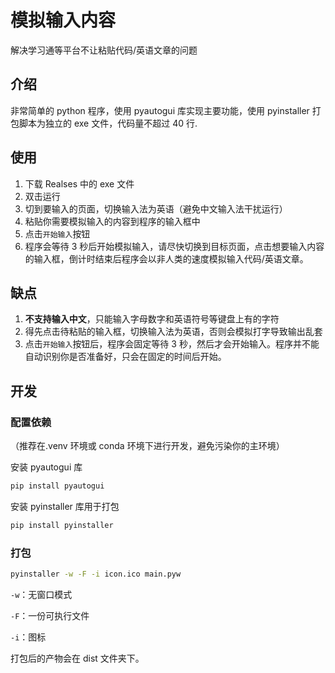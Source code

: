 # 模拟输入内容

解决学习通等平台不让粘贴代码/英语文章的问题

## 介绍

非常简单的 python 程序，使用 pyautogui 库实现主要功能，使用 pyinstaller 打包脚本为独立的 exe 文件，代码量不超过 40 行.

## 使用

1. 下载 Realses 中的 exe 文件
2. 双击运行
3. 切到要输入的页面，切换输入法为英语（避免中文输入法干扰运行）
4. 粘贴你需要模拟输入的内容到程序的输入框中
5. 点击`开始输入`按钮
6. 程序会等待 3 秒后开始模拟输入，请尽快切换到目标页面，点击想要输入内容的输入框，倒计时结束后程序会以非人类的速度模拟输入代码/英语文章。

## 缺点

1. **不支持输入中文**，只能输入字母数字和英语符号等键盘上有的字符
2. 得先点击待粘贴的输入框，切换输入法为英语，否则会模拟打字导致输出乱套
3. 点击`开始输入`按钮后，程序会固定等待 3 秒，然后才会开始输入。程序并不能自动识别你是否准备好，只会在固定的时间后开始。

## 开发

### 配置依赖

（推荐在.venv 环境或 conda 环境下进行开发，避免污染你的主环境）

安装 pyautogui 库

```sh
pip install pyautogui
```

安装 pyinstaller 库用于打包

```sh
pip install pyinstaller
```

### 打包

```sh
pyinstaller -w -F -i icon.ico main.pyw
```

`-w`：无窗口模式

`-F`：一份可执行文件

`-i`：图标

打包后的产物会在 dist 文件夹下。
